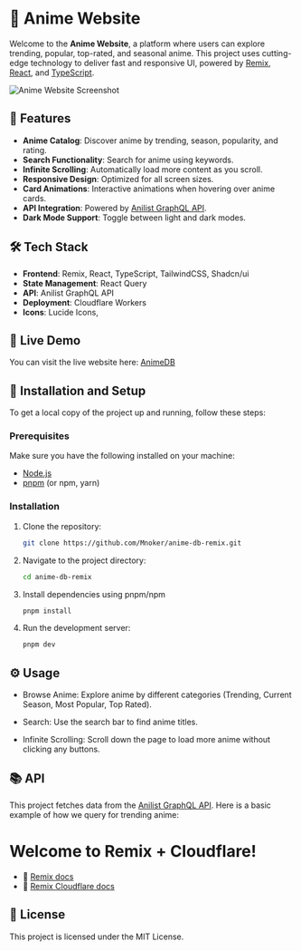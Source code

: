 # 🎥 Anime Website

Welcome to the **Anime Website**, a platform where users can explore trending, popular, top-rated, and seasonal anime. This project uses cutting-edge technology to deliver fast and responsive UI, powered by [Remix](https://remix.run/), [React](https://reactjs.org/), and [TypeScript](https://www.typescriptlang.org/).

![Anime Website Screenshot](path_to_screenshot_or_demo_image)

## 🌟 Features

- **Anime Catalog**: Discover anime by trending, season, popularity, and rating.
- **Search Functionality**: Search for anime using keywords.
- **Infinite Scrolling**: Automatically load more content as you scroll.
- **Responsive Design**: Optimized for all screen sizes.
- **Card Animations**: Interactive animations when hovering over anime cards.
- **API Integration**: Powered by [Anilist GraphQL API](https://anilist.co/).
- **Dark Mode Support**: Toggle between light and dark modes.

## 🛠️ Tech Stack

- **Frontend**: Remix, React, TypeScript, TailwindCSS, Shadcn/ui
- **State Management**: React Query
- **API**: Anilist GraphQL API
- **Deployment**: Cloudflare Workers
- **Icons**: Lucide Icons,

## 🚀 Live Demo

You can visit the live website here: [AnimeDB](https://anime-db-remix.pages.dev)

## 🔧 Installation and Setup

To get a local copy of the project up and running, follow these steps:

### Prerequisites

Make sure you have the following installed on your machine:

- [Node.js](https://nodejs.org/en/)
- [pnpm](https://pnpm.io/) (or npm, yarn)

### Installation

1. Clone the repository:

   ```sh
   git clone https://github.com/Mnoker/anime-db-remix.git
   ```

2. Navigate to the project directory:

   ```sh
   cd anime-db-remix
   ```

3. Install dependencies using pnpm/npm

   ```sh
   pnpm install
   ```

4. Run the development server:

   ```sh
   pnpm dev
   ```

## ⚙️ Usage

- Browse Anime: Explore anime by different categories (Trending, Current Season, Most Popular, Top Rated).

- Search: Use the search bar to find anime titles.

- Infinite Scrolling: Scroll down the page to load more anime without clicking any buttons.

## 📚 API

This project fetches data from the [Anilist GraphQL API](https://anilist.co/). Here is a basic example of how we query for trending anime:

# Welcome to Remix + Cloudflare!

- 📖 [Remix docs](https://remix.run/docs)
- 📖 [Remix Cloudflare docs](https://remix.run/guides/vite#cloudflare)

## 📝 License

This project is licensed under the MIT License.
